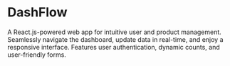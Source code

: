 # DashFlow
A React.js-powered web app for intuitive user and product management. Seamlessly navigate the dashboard, update data in real-time, and enjoy a responsive interface. Features user authentication, dynamic counts, and user-friendly forms.
